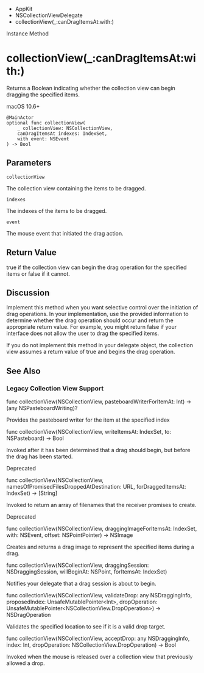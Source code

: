 

- AppKit
- NSCollectionViewDelegate
-  collectionView(\_:canDragItemsAt:with:) 

Instance Method

# collectionView(\_:canDragItemsAt:with:)

Returns a Boolean indicating whether the collection view can begin dragging the specified items.

macOS 10.6+

``` source
@MainActor
optional func collectionView(
    _ collectionView: NSCollectionView,
    canDragItemsAt indexes: IndexSet,
    with event: NSEvent
) -> Bool
```

## Parameters 

`collectionView`  

The collection view containing the items to be dragged.

`indexes`  

The indexes of the items to be dragged.

`event`  

The mouse event that initiated the drag action.

## Return Value

true if the collection view can begin the drag operation for the specified items or false if it cannot.

## Discussion

Implement this method when you want selective control over the initiation of drag operations. In your implementation, use the provided information to determine whether the drag operation should occur and return the appropriate return value. For example, you might return false if your interface does not allow the user to drag the specified items.

If you do not implement this method in your delegate object, the collection view assumes a return value of true and begins the drag operation.

## See Also

### Legacy Collection View Support

func collectionView(NSCollectionView, pasteboardWriterForItemAt: Int) -> (any NSPasteboardWriting)?

Provides the pasteboard writer for the item at the specified index

func collectionView(NSCollectionView, writeItemsAt: IndexSet, to: NSPasteboard) -> Bool

Invoked after it has been determined that a drag should begin, but before the drag has been started.

Deprecated

func collectionView(NSCollectionView, namesOfPromisedFilesDroppedAtDestination: URL, forDraggedItemsAt: IndexSet) -> [String]

Invoked to return an array of filenames that the receiver promises to create.

Deprecated

func collectionView(NSCollectionView, draggingImageForItemsAt: IndexSet, with: NSEvent, offset: NSPointPointer) -> NSImage

Creates and returns a drag image to represent the specified items during a drag.

func collectionView(NSCollectionView, draggingSession: NSDraggingSession, willBeginAt: NSPoint, forItemsAt: IndexSet)

Notifies your delegate that a drag session is about to begin.

func collectionView(NSCollectionView, validateDrop: any NSDraggingInfo, proposedIndex: UnsafeMutablePointer&lt;Int>, dropOperation: UnsafeMutablePointer&lt;NSCollectionView.DropOperation>) -> NSDragOperation

Validates the specified location to see if it is a valid drop target.

func collectionView(NSCollectionView, acceptDrop: any NSDraggingInfo, index: Int, dropOperation: NSCollectionView.DropOperation) -> Bool

Invoked when the mouse is released over a collection view that previously allowed a drop.

